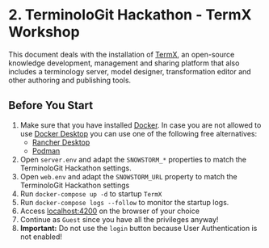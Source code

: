 # 2. TerminoloGit Hackathon - TermX Workshop

This document deals with the installation of [TermX](https://termx.org/), an open-source knowledge development, management and sharing platform that also includes a terminology server, model designer, transformation editor and other authoring and publishing tools.

## Before You Start

1. Make sure that you have installed [Docker](https://www.docker.com/). In case you are not allowed to use [Docker Desktop](https://www.docker.com/products/docker-desktop/) you can use one of the following free alternatives:
    - [Rancher Desktop](https://rancherdesktop.io/)
    - [Podman](https://podman.io/)
2. Open `server.env` and adapt the `SNOWSTORM_*` properties to match the TerminoloGit Hackathon settings.
3. Open `web.env` and adapt the `SNOWSTORM_URL` property to match the TerminoloGit Hackathon settings
4. Run `docker-compose up -d` to startup `TermX`
5. Run `docker-compose logs --follow` to monitor the startup logs.
6. Access [localhost:4200](http://localhost:4200) on the browser of your choice
7. Continue as `Guest` since you have all the privileges anyway!
8. **Important:** Do not use the `login` button because User Authentication is not enabled!
